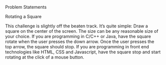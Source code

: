 Problem Statements

Rotating a Square

This challenge is slightly off the beaten track. It’s quite simple:
Draw a square on the center of the screen. The size can be any reasonable size of your choice.
If you are programming in C/C++ or Java, have the square rotate when the user presses the down arrow. Once the user presses the top arrow, the square should stop.
If you are programming in front end technologies like HTML, CSS and Javascript, have the square stop and start rotating at the click of a mouse button.